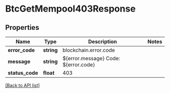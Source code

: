 # BtcGetMempool403Response

## Properties

Name | Type | Description | Notes
------------ | ------------- | ------------- | -------------
**error_code** | **string** | blockchain.error.code |
**message** | **string** | ${error.message} Code: ${error.code} |
**status_code** | **float** | 403 |

[[Back to API list]](../../README.md#api-endpoints)
